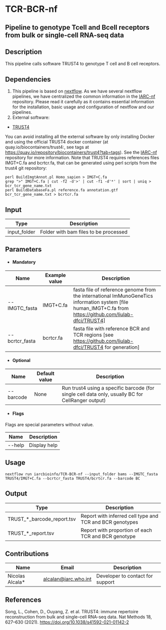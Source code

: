 # TCR-BCR-nf
## Pipeline to genotype Tcell and Bcell receptors from bulk or single-cell RNA-seq data

## Description
This pipeline calls software TRUST4 to genotype T cell and B cell receptors.

## Dependencies

1. This pipeline is based on [nextflow](https://www.nextflow.io). As we have several nextflow pipelines, we have centralized the common information in the [IARC-nf](https://github.com/IARCbioinfo/IARC-nf) repository. Please read it carefully as it contains essential information for the installation, basic usage and configuration of nextflow and our pipelines.
2. External software:
- [TRUST4](https://github.com/liulab-dfci/TRUST4)

You can avoid installing all the external software by only installing Docker and using the official TRUST4 docker container (at quay.io/biocontainers/trust4:<tag>, see tags at https://quay.io/repository/biocontainers/trust4?tab=tags). See the [IARC-nf](https://github.com/IARCbioinfo/IARC-nf) repository for more information. Note that TRUST4 requires references files IMGT+C.fa and bcrtcr.fa, that can be generated using perl scripts from the trust4 git repository:
```
perl BuildImgtAnnot.pl Homo_sapien > IMGT+C.fa
grep ">" IMGT+C.fa | cut -f2 -d'>' | cut -f1 -d'*' | sort | uniq > bcr_tcr_gene_name.txt  
perl BuildDatabaseFa.pl reference.fa annotation.gtf bcr_tcr_gene_name.txt > bcrtcr.fa
```

## Input
  | Type      | Description     |
  |-----------|---------------|
  | input_folder    | Folder with bam files to be processed |

## Parameters

  * #### Mandatory
| Name      | Example value | Description     |
|-----------|---------------|-----------------|
| --IMGTC_fasta    | IMGT+C.fa | fasta file of reference genome from the international ImMunoGeneTics information system [file human_IMGT+C.fa from https://github.com/liulab-dfci/TRUST4] |
| --bcrtcr_fasta    | bcrtcr.fa | fasta file with reference BCR and TCR regions [see https://github.com/liulab-dfci/TRUST4 for generation] |

  * #### Optional
| Name      | Default value | Description     |
|-----------|---------------|-----------------|
| --barcode   |  None | Run trust4 using a specific barcode (for single cell data only, usually BC for CellRanger output) |

  * #### Flags

Flags are special parameters without value.

| Name      | Description     |
|-----------|-----------------|
| --help    | Display help |

## Usage
  ```
  nextflow run iarcbioinfo/TCR-BCR-nf --input_folder bams --IMGTC_fasta TRUST4/IMGT+C.fa --bcrtcr_fasta TRUST4/bcrtcr.fa --barcode BC
  ```

## Output
  | Type      | Description     |
  |-----------|---------------|
  | TRUST_*_barcode_report.tsv    | Report with inferred cell type and TCR and BCR genotypes |
  | TRUST_*_report.tsv | Report with proportion of each TCR and BCR genotype |


## Contributions

  | Name      | Email | Description     |
  |-----------|---------------|-----------------|
  | Nicolas Alcala*    | alcalan@iarc.who.int | Developer to contact for support |

## References
Song, L., Cohen, D., Ouyang, Z. et al. TRUST4: immune repertoire reconstruction from bulk and single-cell RNA-seq data. Nat Methods 18, 627–630 (2021). https://doi.org/10.1038/s41592-021-01142-2
